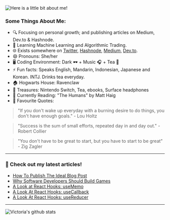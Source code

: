 <img src="https://github.com/victoria-lo/victoria-lo/blob/master/myGif.gif" alt="Here is a little bit about me!">

### Some Things About Me:

- 🔍 Focusing on personal growth; and publishing articles on Medium, Dev.to & Hashnode.
- 🌱 Learning Machine Learning and Algorithmic Trading.
- 🌐 Exists somewhere on [Twitter](https://twitter.com/lo_victoria2666), [Hashnode](https://lo-victoria.com/), [Medium](https://medium.com/@victoria2666), [Dev.to](https://dev.to/lo_victoria2666).
- 😄 Pronouns: She/her
- 🖥️ Coding Environment: Dark 🕶️ + Music 🎧 + Tea 🍵
- ⚡ Fun facts: Speaks English, Mandarin, Indonesian, Japanese and Korean. INTJ. Drinks tea everyday.
- 🏠 Hogwarts House: Ravenclaw
- 💎 Treasures: Nintendo Switch, Tea, ebooks, Surface headphones
- 📖 Currently Reading: "The Humans" by Matt Haig
- 💬 Favourite Quotes: 
> "If you don't wake up everyday with a burning desire to do things, you don't have enough goals." - Lou Holtz

> "Success is the sum of small efforts, repeated day in and day out." - Robert Collier

> "You don't have to be great to start, but you have to start to be great"  - Zig Zagler

------

### 📝 Check out my latest articles!
<!-- BLOG:START -->
- [How To Publish The Ideal Blog Post](https://lo-victoria.com/how-to-publish-the-ideal-blog-post)
- [Why Software Developers Should Build Games](https://lo-victoria.com/why-software-developers-should-build-games)
- [A Look at React Hooks: useMemo](https://lo-victoria.com/a-look-at-react-hooks-usememo)
- [A Look At React Hooks: useCallback](https://lo-victoria.com/a-look-at-react-hooks-usecallback)
- [A Look At React Hooks: useReducer](https://lo-victoria.com/a-look-at-react-hooks-usereducer)
<!-- BLOG:END -->

-----

![Victoria's github stats](https://github-readme-stats.vercel.app/api?username=victoria-lo&show_icons=true&count_private=true&hide=issues,prs)
